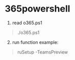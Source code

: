 # 365powershell
1. read o365.ps1
  > ./o365.ps1
2. run function
  example:
  > ruSetup -TeamsPreview
